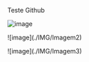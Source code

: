 <p> Teste Github </p>

![image](./IMG/Imagem1)
<p> </p>
![image](./IMG/Imagem2)
<p> </p>
![image](./IMG/Imagem3)
